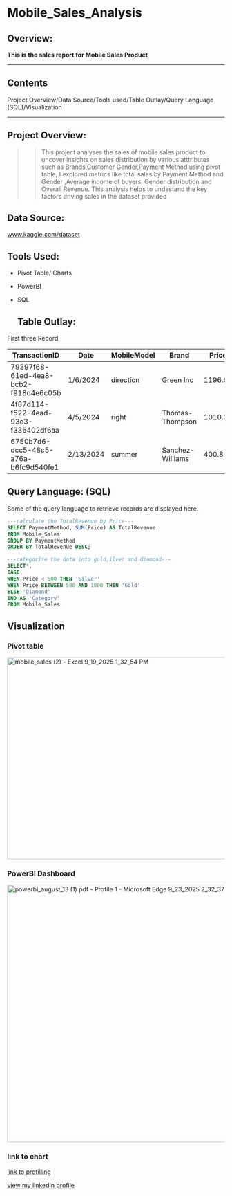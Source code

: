 # Mobile_Sales_Analysis
## Overview:
**This is the sales report for Mobile Sales Product**

---

## Contents
Project Overview/Data Source/Tools used/Table Outlay/Query Language (SQL)/Visualization

---
## Project Overview:
> > This project analyses the sales of mobile sales product to uncover insights on sales distribution by various atttributes such as Brands,Customer Gender,Payment Method using pivot table, I explored metrics like total sales by Payment Method and Gender ,Average income of buyers, Gender distribution and Overall Revenue. This analysis helps to undestand the key factors driving sales in the dataset provided

## Data Source:
www.kaggle.com/dataset

## Tools Used:
+ Pivot Table/ Charts
+ PowerBI
+ SQL

  ## Table Outlay:
 First three Record
 
|TransactionID|	Date	|MobileModel	|Brand	|Price	|UnitsSold	|TotalRevenue	|CustomerAge	|CustomerGender	|Location	|PaymentMethod|
|-----|-----|------|-----|-------|------|------|------|-------|-------|------|
|79397f68-61ed-4ea8-bcb2-f918d4e6c05b|	1/6/2024|	direction|	Green Inc|	1196.95|	85|	28002.8|	32|	Female|	Port Erik|	Online|
|4f87d114-f522-4ead-93e3-f336402df6aa|	4/5/2024|	right|	Thomas-Thompson|	1010.34|	64|	2378.82|	55|	Female|	East Linda|	Credit Card|
|6750b7d6-dcc5-48c5-a76a-b6fc9d540fe1|	2/13/2024|	summer|	Sanchez-Williams|	400.8|	95|	31322.56|	57|	Male|	East Angelicastad|	Online|

## Query Language: (SQL)
Some of the query language to retrieve records are displayed here.

```SQL
---calculate the TotalRevenue by Price---
SELECT PaymentMethod, SUM(Price) AS TotalRevenue
fROM Mobile_Sales
GROUP BY PaymentMethod
ORDER BY TotalRevenue DESC;
```

```SQL
---categorise the data into gold,ilver and diamond---
SELECT*,
CASE
WHEN Price < 500 THEN 'Silver'
WHEN Price BETWEEN 500 AND 1000 THEN 'Gold'
ELSE 'Diamond'
END AS 'Category'
FROM Mobile_Sales

```
## Visualization
### Pivot table 
<img width="1309" height="467" alt="mobile_sales (2) - Excel 9_19_2025 1_32_54 PM" src="https://github.com/user-attachments/assets/967a17fc-882c-4eb7-8615-13211fe02a53" />

### PowerBI Dashboard
 
<img width="1029" height="595" alt="powerbi_august_13 (1) pdf - Profile 1 - Microsoft​ Edge 9_23_2025 2_32_37 PM" src="https://github.com/user-attachments/assets/74399123-f945-4d41-a581-f8ac68dbbda4" />

### link to chart
[link to profilling](https://ibb.co/fGxx0Rdm)

[view my linkedIn profile](www.linkedin.com/in/wonderful-ajiboye)
